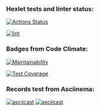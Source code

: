 ### Hexlet tests and linter status:
[![Actions Status](https://github.com/Morozov33/python-project-lvl1/workflows/hexlet-check/badge.svg)](https://github.com/Morozov33/python-project-lvl1/actions)

[![lint](https://github.com/Morozov33/python-project-lvl1/actions/workflows/lint.yml/badge.svg)](https://github.com/Morozov33/python-project-lvl1/actions/workflows/lint.yml)

### Badges from Code Climate:
[![Maintainability](https://api.codeclimate.com/v1/badges/31d0d1d272b4da4f88cf/maintainability)](https://codeclimate.com/github/Morozov33/python-project-lvl1/maintainability)

[![Test Coverage](https://api.codeclimate.com/v1/badges/31d0d1d272b4da4f88cf/test_coverage)](https://codeclimate.com/github/Morozov33/python-project-lvl1/test_coverage)

### Records test from Asciinema:
[![asciicast](https://asciinema.org/a/M7Uo0B8HlBd6B2osPNd9m5SDh.svg)](https://asciinema.org/a/M6Uo0B8HlBd6B2osPNd9m5SDh)
[![asciicast](https://asciinema.org/a/GvzKfIKrbhOa0MKJEJkhSJW6F.svg)](https://asciinema.org/a/GvzKfIKrbhOa0MKJEJkhSJW6F)
